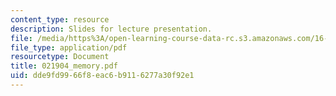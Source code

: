 ```yaml
---
content_type: resource
description: Slides for lecture presentation.
file: /media/https%3A/open-learning-course-data-rc.s3.amazonaws.com/16-422-human-supervisory-control-of-automated-systems-spring-2004/dde9fd9966f8eac6b9116277a30f92e1_021904_memory.pdf
file_type: application/pdf
resourcetype: Document
title: 021904_memory.pdf
uid: dde9fd99-66f8-eac6-b911-6277a30f92e1
---
```


